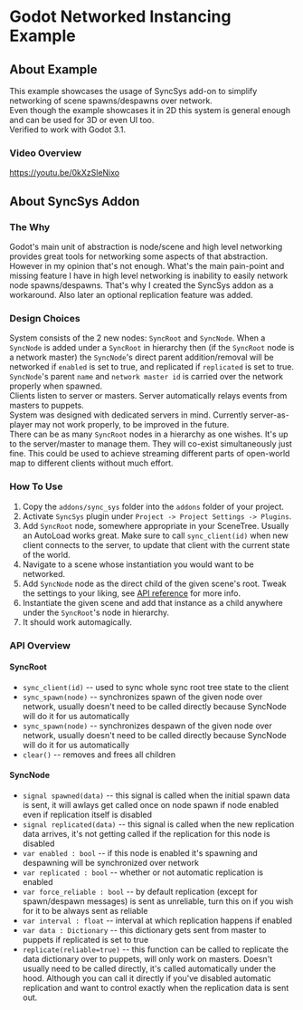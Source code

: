 # Godot Networked Instancing Example

## About Example

This example showcases the usage of SyncSys add-on to simplify networking of scene spawns/despawns over network.  
Even though the example showcases it in 2D this system is general enough and can be used for 3D or even UI too.  
Verified to work with Godot 3.1.

### Video Overview

https://youtu.be/0kXzSleNixo


## About SyncSys Addon

### The Why

Godot's main unit of abstraction is node/scene and high level networking provides great tools for networking some aspects of that abstraction. However in my opinion that's not enough. What's the main pain-point and missing feature I have in high level networking is inability to easily network node spawns/despawns. That's why I created the SyncSys addon as a workaround. Also later an optional replication feature was added.

### Design Choices

System consists of the 2 new nodes: `SyncRoot` and `SyncNode`.
When a `SyncNode` is added under a `SyncRoot` in hierarchy then (if the `SyncRoot` node is a network master) the `SyncNode`'s direct parent addition/removal will be networked if `enabled` is set to true, and replicated if `replicated` is set to true.  
`SyncNode`'s parent `name` and `network master id` is carried over the network properly when spawned.  
Clients listen to server or masters. Server automatically relays events from masters to puppets.  
System was designed with dedicated servers in mind. Currently server-as-player may not work properly, to be improved in the future.  
There can be as many `SyncRoot` nodes in a hierarchy as one wishes. It's up to the server/master to manage them. They will co-exist simultaneously just fine. This could be used to achieve streaming different parts of open-world map to different clients without much effort.

### How To Use

1. Copy the `addons/sync_sys` folder into the `addons` folder of your project.
2. Activate `SyncSys` plugin under `Project -> Project Settings -> Plugins`.
3. Add `SyncRoot` node, somewhere appropriate in your SceneTree. Usually an AutoLoad works great. Make sure to call `sync_client(id)` when new client connects to the server, to update that client with the current state of the world.
4. Navigate to a scene whose instantiation you would want to be networked.
5. Add `SyncNode` node as the direct child of the given scene's root. Tweak the settings to your liking, see [API reference](#SyncNode) for more info.
6. Instantiate the given scene and add that instance as a child anywhere under the `SyncRoot`'s node in hierarchy.
7. It should work automagically.


### API Overview

#### SyncRoot

* `sync_client(id)` -- used to sync whole sync root tree state to the client
* `sync_spawn(node)` -- synchronizes spawn of the given node over network, usually doesn't need to be called directly because SyncNode will do it for us automatically
* `sync_spawn(node)` -- synchronizes despawn of the given node over network, usually doesn't need to be called directly because SyncNode will do it for us automatically
* `clear()` -- removes and frees all children

#### SyncNode

* `signal spawned(data)` -- this signal is called when the initial spawn data is sent, it will awlays get called once on node spawn if node enabled even if replication itself is disabled
* `signal replicated(data)` -- this signal is called when the new replication data arrives, it's not getting called if the replication for this node is disabled
* `var enabled : bool` -- if this node is enabled it's spawning and despawning will be synchronized over network
* `var replicated : bool` -- whether or not automatic replication is enabled
* `var force_reliable : bool` -- by default replication (except for spawn/despawn messages) is sent as unreliable, turn this on if you wish for it to be always sent as reliable
* `var interval : float` -- interval at which replication happens if enabled
* `var data : Dictionary` -- this dictionary gets sent from master to puppets if replicated is set to true
* `replicate(reliable=true)` -- this function can be called to replicate the data dictionary over to puppets, will only work on masters. Doesn't usually need to be called directly, it's called automatically under the hood. Although you can call it directly if you've disabled automatic replication and want to control exactly when the replication data is sent out.